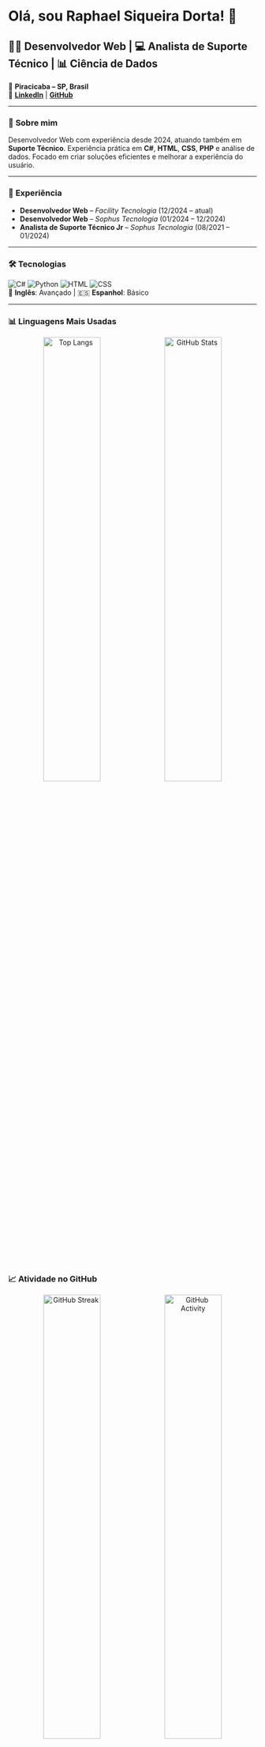 # Olá, sou Raphael Siqueira Dorta! 👋

## 🧑‍💻 **Desenvolvedor Web** | 💻 **Analista de Suporte Técnico** | 📊 **Ciência de Dados**

📍 **Piracicaba – SP, Brasil**  
🔗 **[LinkedIn](https://br.linkedin.com/in/raphael-siqueira-dorta)** | **[GitHub](https://github.com/RaphaDorta)**

---

### 🚀 **Sobre mim**
Desenvolvedor Web com experiência desde 2024, atuando também em **Suporte Técnico**. Experiência prática em **C#**, **HTML**, **CSS**, **PHP** e análise de dados. Focado em criar soluções eficientes e melhorar a experiência do usuário.

---

### 💼 **Experiência**
- **Desenvolvedor Web** – *Facility Tecnologia* (12/2024 – atual)
- **Desenvolvedor Web** – *Sophus Tecnologia* (01/2024 – 12/2024)
- **Analista de Suporte Técnico Jr** – *Sophus Tecnologia* (08/2021 – 01/2024)

---

### 🛠️ **Tecnologias**
![C#](https://img.shields.io/badge/-C%23-1f77b4?style=flat&logo=csharp&logoColor=white) ![Python](https://img.shields.io/badge/-Python-306998?style=flat&logo=python&logoColor=white) ![HTML](https://img.shields.io/badge/-HTML-E34F26?style=flat&logo=html5&logoColor=white) ![CSS](https://img.shields.io/badge/-CSS-1572B6?style=flat&logo=css3&logoColor=white)  
📘 **Inglês**: Avançado | 🇪🇸 **Espanhol**: Básico

---

### 📊 **Linguagens Mais Usadas**
<p align="center">
  <img width="48%" src="https://github-readme-stats.vercel.app/api/top-langs/?username=RaphaDorta&layout=compact&theme=tokyonight&langs_count=6" alt="Top Langs" />
  <img width="48%" src="https://github-readme-stats.vercel.app/api?username=RaphaDorta&show_icons=true&hide_title=true&count_private=true&theme=tokyonight" alt="GitHub Stats" />
</p>

### 📈 **Atividade no GitHub**
<p align="center">
  <img width="48%" src="https://github-readme-streak-stats.herokuapp.com/?user=RaphaDorta&theme=tokyonight" alt="GitHub Streak" />
  <img width="48%" src="https://github-readme-activity-graph.cyclic.app/graph?username=RaphaDorta&theme=tokyo-night" alt="GitHub Activity" />
</p>

---

### 🎓 **Formação**
- **Pós-graduação** | **Ciência de Dados** (em andamento)
- **Graduação** | **Análise e Desenvolvimento de Sistemas** (em andamento)

---

Sinta-se à vontade para explorar meus projetos! 🚀
